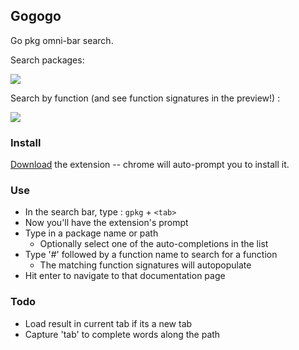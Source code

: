## Gogogo ##

Go pkg omni-bar search.

Search packages:

<img src='https://github.com/sjezewski/gogogo/raw/master/doc/screenshot.png'/>

Search by function (and see function signatures in the preview!) :

<img src='https://github.com/sjezewski/gogogo/raw/master/doc/functions-screenshot.png'/>

### Install ###

[Download](https://github.com/sjezewski/gogogo/raw/master/gogogo.crx) the extension -- chrome will auto-prompt you to install it.

### Use ###

- In the search bar, type : `gpkg` + `<tab>`
- Now you'll have the extension's prompt
- Type in a package name or path
  - Optionally select one of the auto-completions in the list
- Type '#' followed by a function name to search for a function
  - The matching function signatures will autopopulate  
- Hit enter to navigate to that documentation page

### Todo ###

- Load result in current tab if its a new tab
- Capture 'tab' to complete words along the path